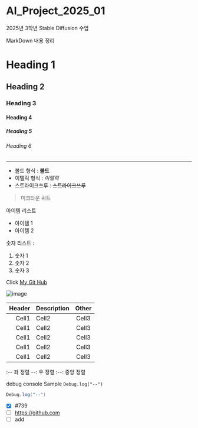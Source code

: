 # AI_Project_2025_01
2025년 3학년 Stable Diffusion 수업

MarkDown 내용 정리

<!-- Heading -->

# Heading 1
## Heading 2
### Heading 3
#### Heading 4
##### Heading 5
###### Heading 6

<!-- Line -->

---

<!-- Text attributes -->

+ 볼드 형식 : **볼드**
+ 이탤릭 형식 : *이탤릭*
+ 스트라이크쓰루 : ~~스트라이크쓰루~~

<!--Quote-->
> 미크타운 쿼트

<!--bullet List -->
아이템 리스트
* 아이템 1
* 아이템 2

<!--Numbered List -->
숫자 리스트 : 
1. 숫자 1
2. 숫자 2
3. 숫자 3

<!--Link-->
Click [My Git Hub](https://github.com/내주소)

<!-- Image -->
![image](https://admin.bentoml.com/uploads/comfyui_IP_Adapter_plus_5bf6a8ef1f.jpg)

<!--Table -->

|Header|Description|Other|
|--:|:--|:--:|
|Cell1|Cell2|Cell3|
|Cell1|Cell2|Cell3|
|Cell1|Cell2|Cell3|
|Cell1|Cell2|Cell3|
|Cell1|Cell2|Cell3|

:-- 좌 정렬
--: 우 정렬
:--: 중앙 정렬

<!-- Code -->

debug console Sample `Debug.log("--")`

```C#
Debug.log("--")
```

<!--TodoList -->
- [x] #739
- [ ] https://github.com
- [ ] add